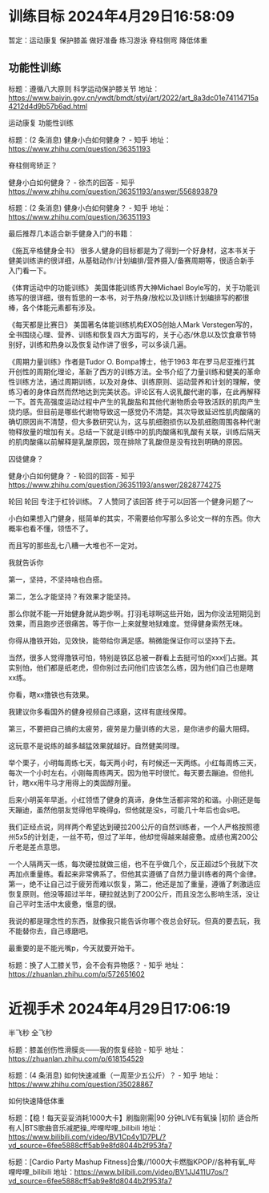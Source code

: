 # 训练目标 2024年4月29日16:58:09

暂定：运动康复 保护膝盖 做好准备 练习游泳 脊柱侧弯 降低体重

## 功能性训练

标题：遵循八大原则 科学运动保护膝关节 地址：https://www.baiyin.gov.cn/ywdt/bmdt/styj/art/2022/art_8a3dc01e74114715a4212d4d9b57b6ad.html

运动康复 功能性训练

标题：(2 条消息) 健身小白如何健身？ - 知乎 地址：https://www.zhihu.com/question/36351193

脊柱侧弯矫正？

健身小白如何健身？ - 徐杰的回答 - 知乎
https://www.zhihu.com/question/36351193/answer/556893879

标题：(2 条消息) 健身小白如何健身？ - 知乎 地址：https://www.zhihu.com/question/36351193

最后推荐几本适合新手健身入门的书籍：

《施瓦辛格健身全书》
很多人健身的目标都是为了得到一个好身材，这本书关于健美训练讲的很详细，从基础动作/计划编排/营养摄入/备赛周期等，很适合新手入门看一下。

《体育运动中的功能训练》
美国体能训练界大神Michael Boyle写的，关于功能训练写的很详细，很有哲思的一本书，对于热身/放松以及训练计划编排写的都很棒，各个体能元素都有涉及。

《每天都是比赛日》
美国著名体能训练机构EXOS创始人Mark Verstegen写的，全书围绕心理、营养、训练和恢复四大方面写的，关于心态/休息以及饮食章节特别好，训练和热身以及恢复动作讲了很多，可以多读几遍。

《周期力量训练》作者是Tudor O. Bompa博士，他于1963 年在罗马尼亚推行其开创性的周期化理论，革新了西方的训练方法。全书介绍了力量训练和健美的革命性训练方法，通过周期训练，以及对身体、训练原则、运动营养和计划的理解，使练习者的身体自然而然地达到完美状态。评论区有人说乳酸代谢的事，在此再解释一下。首先高强度运动过程中产生的乳酸盐和其他代谢物质会导致活跃的肌肉产生烧灼感。但目前是哪些代谢物导致这一感觉仍不清楚。其次导致延迟性肌肉酸痛的确切原因尚不清楚，但大多数研究认为，这与肌细胞损伤以及肌细胞周围各种代谢物释放量的增加有关。总结一下就是训练中的肌肉酸痛和乳酸有关联，训练后隔天的肌肉酸痛以前解释是乳酸原因，现在排除了乳酸但是没有找到明确的原因。

囚徒健身？

健身小白如何健身？ - 轮回的回答 - 知乎
https://www.zhihu.com/question/36351193/answer/2828774275

轮回
轮回
专注于杠铃训练。
7 人赞同了该回答
终于可以回答一个健身问题了～

小白如果想入门健身，挺简单的其实，不需要给你写那么多论文一样的东西。你大概率也看不懂，领悟不了。

而且写的那些乱七八糟一大堆也不一定对。



我就告诉你

第一，坚持，不坚持啥也白搭。

第二，怎么才能坚持？有效果才能坚持。

那么你就不能一开始健身就从跑步啊。打羽毛球啊这些开始，因为你没法短期见到效果，而且跑步还很痛苦。等于你一上来就整地狱难度。觉得健身索然无味。

你得从撸铁开始，见效快，能带给你满足感。稍微能保证你可以坚持下去。

当然，很多人觉得撸铁可怕，特别是铁区总被一群看上去挺可怕的xxx们占据。其实别怕，他们都是纸老虎，但你别过去问他们应该怎么练，因为他们自己也是瞎xx练。

你看，瞎xx撸铁也有效果。

我建议你多看国外的健身视频自己琢磨，这样有底线保障。

第三，不要把自己搞的太疲劳，疲劳是力量训练的大忌，是你进步的最大阻碍。

这玩意不是说练的越多越猛效果就越好。自然健美同理。

举个栗子，小明每周练七天，每天两小时，有时候还一天两练。小红每周练三天，每次一个小时左右。小刚每周练两天。因为他平时很忙。每天要去蹦迪。但他扎针，瞎xx用牛马才用得上的类固醇剂量。

后来小明英年早逝。小红领悟了健身的真谛，身体生活都非常的和谐。小刚还是每天蹦迪，虽然他朋友觉得他早晚得g，但他就是没s，可能几十年后也会s吧。



我们正经点说，同样两个希望达到硬拉200公斤的自然训练者，一个人严格按照德州5x5的计划走，一丝不苟，但过了半年，他却觉得越来越疲惫。成绩也离200公斤老是差点意思。

一个人隔两天一练，每次硬拉就做三组，也不在乎做几个，反正超过5个我就下次再加点重量练。看起来非常佛系了。但他其实遵循了自然力量训练者的两个金律。第一，绝不让自己过于疲劳而难以恢复，第二，他还是加了重量，遵循了刺激适应恢复原则。他没等超过半年，硬拉就达到了200公斤，而且没怎么影响生活，没让自己平时生活中太疲惫，惬意的很。

我说的都是理念性的东西，就像我只能告诉你哪个夜总会好玩。但真的要去玩，我不能替你去，自己琢磨吧。

最重要的是不能光嘴p，今天就要开始干。

标题：换了人工膝关节，会不会有异物感？ - 知乎 地址：https://zhuanlan.zhihu.com/p/572651602

# 近视手术 2024年4月29日17:06:19

半飞秒 全飞秒

标题：膝盖创伤性滑膜炎——我的恢复经验 - 知乎 地址：https://zhuanlan.zhihu.com/p/618154529

标题：(4 条消息) 如何快速减重（一周至少五公斤）？ - 知乎 地址：https://www.zhihu.com/question/35028867

如何快速降低体重

标题：【稳！每天妥妥消耗1000大卡】刷脂刚需|90 分钟LIVE有氧操 |初阶 适合所有人|BTS歌曲音乐减肥操_哔哩哔哩_bilibili 地址：https://www.bilibili.com/video/BV1Cp4y1D7PL/?vd_source=6fee5888cff5ab9e8fd8044b2f953fa7

标题：[Cardio Party Mashup Fitness]合集//1000大卡燃脂KPOP//各种有氧_哔哩哔哩_bilibili 地址：https://www.bilibili.com/video/BV1JJ411U7os/?vd_source=6fee5888cff5ab9e8fd8044b2f953fa7

